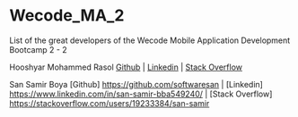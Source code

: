 # Wecode_MA_2
List of the great developers of the Wecode Mobile Application Development Bootcamp 2 - 2

Hooshyar Mohammed Rasol [Github](https://github.com/hooshyar) | [Linkedin](https://www.linkedin.com/in/hooshyar/) | [Stack Overflow](https://stackoverflow.com/users/10622449/hooshyar)

San Samir Boya [Github] https://github.com/softwaresan | [Linkedin] https://www.linkedin.com/in/san-samir-bba549240/ | [Stack Overflow] https://stackoverflow.com/users/19233384/san-samir
